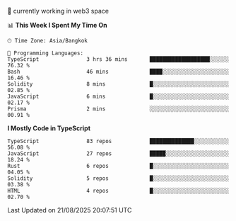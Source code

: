 🔭 currently working in web3 space

<!--START_SECTION:waka-->
📊 **This Week I Spent My Time On** 

```text
🕑︎ Time Zone: Asia/Bangkok

💬 Programming Languages: 
TypeScript               3 hrs 36 mins       ███████████████████░░░░░░   76.32 % 
Bash                     46 mins             ████░░░░░░░░░░░░░░░░░░░░░   16.46 % 
Solidity                 8 mins              █░░░░░░░░░░░░░░░░░░░░░░░░   02.85 % 
JavaScript               6 mins              █░░░░░░░░░░░░░░░░░░░░░░░░   02.17 % 
Prisma                   2 mins              ░░░░░░░░░░░░░░░░░░░░░░░░░   00.91 % 
```

**I Mostly Code in TypeScript** 

```text
TypeScript               83 repos            ██████████████░░░░░░░░░░░   56.08 % 
JavaScript               27 repos            █████░░░░░░░░░░░░░░░░░░░░   18.24 % 
Rust                     6 repos             █░░░░░░░░░░░░░░░░░░░░░░░░   04.05 % 
Solidity                 5 repos             █░░░░░░░░░░░░░░░░░░░░░░░░   03.38 % 
HTML                     4 repos             █░░░░░░░░░░░░░░░░░░░░░░░░   02.70 % 
```




 Last Updated on 21/08/2025 20:07:51 UTC
<!--END_SECTION:waka-->
